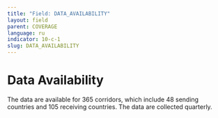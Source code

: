 ```yaml
---
title: "Field: DATA_AVAILABILITY"
layout: field
parent: COVERAGE
language: ru
indicator: 10-c-1
slug: DATA_AVAILABILITY
---
```

# Data Availability

The data are available for 365 corridors, which include 48 sending countries and 105 receiving countries. The data are collected quarterly.